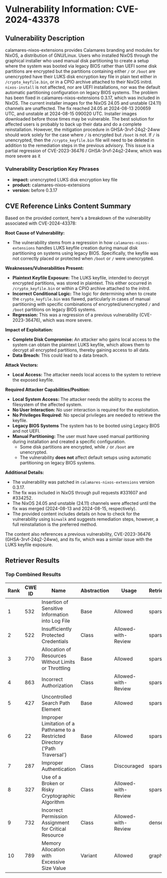 # Vulnerability Information: CVE-2024-43378

## Vulnerability Description
calamares-nixos-extensions provides Calamares branding and modules for NixOS, a distribution of GNU/Linux. Users who installed NixOS through the graphical installer who used manual disk partitioning to create a setup where the system was booted via legacy BIOS rather than UEFI some disk partitions are encrypted but the partitions containing either `/` or `/boot` are unencrypted have their LUKS disk encryption key file in plain text either in `/crypto_keyfile.bin`, or in a CPIO archive attached to their NixOS initrd. `nixos-install` is not affected, nor are UEFI installations, nor was the default automatic partitioning configuration on legacy BIOS systems. The problem has been fixed in calamares-nixos-extensions 0.3.17, which was included in NixOS. The current installer images for the NixOS 24.05 and unstable (24.11) channels are unaffected. The fix reached 24.05 at 2024-08-13 200659 UTC, and unstable at 2024-08-15 090020 UTC. Installer images downloaded before those times may be vulnerable. The best solution for affected users is probably to back up their data and do a complete reinstallation. However, the mitigation procedure in GHSA-3rvf-24q2-24ww should work solely for the case where `/` is encrypted but `/boot` is not. If `/` is unencrypted, then the `/crypto_keyfile.bin` file will need to be deleted in addition to the remediation steps in the previous advisory. This issue is a partial regression of CVE-2023-36476 / GHSA-3rvf-24q2-24ww, which was more severe as it

### Vulnerability Description Key Phrases
- **impact:** unencrypted LUKS disk encryption key file
- **product:** calamares-nixos-extensions
- **version:** before 0.3.17

## CVE Reference Links Content Summary
Based on the provided content, here's a breakdown of the vulnerability associated with CVE-2024-43378:

**Root Cause of Vulnerability:**

- The vulnerability stems from a regression in how `calamares-nixos-extensions` handles LUKS keyfile creation during manual disk partitioning on systems using legacy BIOS. Specifically, the keyfile was not correctly placed or protected when `/boot` or `/` were unencrypted.

**Weaknesses/Vulnerabilities Present:**

- **Plaintext Keyfile Exposure:** The LUKS keyfile, intended to decrypt encrypted partitions, was stored in plaintext.  This either occurred in `/crypto_keyfile.bin` or within a CPIO archive attached to the initrd.
- **Incorrect Conditional Logic:** The logic for determining when to create the `crypto_keyfile.bin` was flawed, particularly in cases of manual partitioning with specific combinations of encrypted/unencrypted `/` and `/boot` partitions on legacy BIOS systems.
- **Regression:** This was a regression of a previous vulnerability (CVE-2023-36476), which was more severe.

**Impact of Exploitation:**

- **Complete Disk Compromise:**  An attacker who gains local access to the system can obtain the plaintext LUKS keyfile, which allows them to decrypt all encrypted partitions, thereby gaining access to all data.
- **Data Breach:** This could lead to a data breach.

**Attack Vectors:**

- **Local Access:**  The attacker needs local access to the system to retrieve the exposed keyfile.

**Required Attacker Capabilities/Position:**

- **Local System Access:** The attacker needs the ability to access the filesystem of the affected system.
- **No User Interaction:** No user interaction is required for the exploitation.
- **No Privileges Required:** No special privileges are needed to retrieve the keyfile.
- **Legacy BIOS Systems** The system has to be booted using Legacy BIOS and not UEFI.
- **Manual Partitioning:** The user must have used manual partitioning during installation and created a specific configuration.
    *   Some disk partitions are encrypted, while `/` or `/boot` are unencrypted.
    *   The vulnerability **does not** affect default setups using automatic partitioning on legacy BIOS systems.

**Additional Details:**

- The vulnerability was patched in `calamares-nixos-extensions` version 0.3.17.
- The fix was included in NixOS through pull requests #331607 and #334252.
- The NixOS 24.05 and unstable (24.11) channels were affected until the fix was merged (2024-08-13 and 2024-08-15, respectively).
- The provided content includes details on how to check for the vulnerability using `binwalk` and suggests remediation steps, however, a full reinstallation is the preferred method.

The content also references a previous vulnerability, CVE-2023-36476 (GHSA-3rvf-24q2-24ww), and its fix, which was a similar issue with the LUKS keyfile exposure.

## Retriever Results

### Top Combined Results

| Rank | CWE ID | Name | Abstraction | Usage  | Retrievers | Individual Scores |
|------|--------|------|-------------|-------|------------|-------------------|
| 1 | 532 | Insertion of Sensitive Information into Log File | Base | Allowed | sparse | 0.343 |
| 2 | 522 | Insufficiently Protected Credentials | Class | Allowed-with-Review | sparse | 0.343 |
| 3 | 770 | Allocation of Resources Without Limits or Throttling | Base | Allowed | sparse | 0.332 |
| 4 | 863 | Incorrect Authorization | Class | Allowed-with-Review | sparse | 0.332 |
| 5 | 427 | Uncontrolled Search Path Element | Base | Allowed | sparse | 0.327 |
| 6 | 22 | Improper Limitation of a Pathname to a Restricted Directory ('Path Traversal') | Base | Allowed | sparse | 0.325 |
| 7 | 287 | Improper Authentication | Class | Discouraged | sparse | 0.322 |
| 8 | 327 | Use of a Broken or Risky Cryptographic Algorithm | Class | Allowed-with-Review | sparse | 0.320 |
| 9 | 732 | Incorrect Permission Assignment for Critical Resource | Class | Allowed-with-Review | dense | 0.424 |
| 10 | 789 | Memory Allocation with Excessive Size Value | Variant | Allowed | graph | 0.003 |

